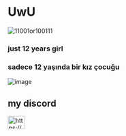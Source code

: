 # UwU
<p><img hizala="sol" src="https://github-readme-stats.vercel.app/api/top-langs?username=11001or100111&show_icons=true&locale=tr&layout=compact" alt="11001or100111" /></p>

### **just 12 years girl**

### **sadece 12 yaşında  bir kız çocuğu**
![image](https://github.com/user-attachments/assets/dbfbec34-e9af-435a-ba3d-d2ede40f87fc)


## my discord
<a href="https://discord.com/channels/@me/1236607109391454219" target="blank"><img align="center" src="https://raw.githubusercontent.com/rahuldkjain/github-profile-readme-generator/master/src/images/icons/Social/discord.svg" alt="https://discord.gg/erjt8tV9Fw" height="30" width="40" /></a>
